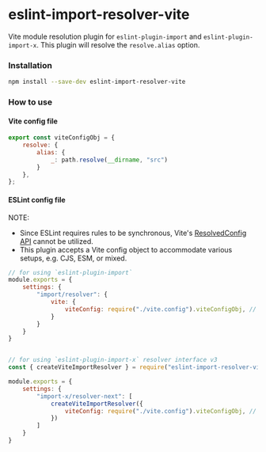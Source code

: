 # eslint-import-resolver-vite

Vite module resolution plugin for `eslint-plugin-import` and `eslint-plugin-import-x`. This plugin will resolve the `resolve.alias` option.


### Installation
```sh
npm install --save-dev eslint-import-resolver-vite
```


### How to use

#### Vite config file
```js
export const viteConfigObj = {
    resolve: {
        alias: {
            _: path.resolve(__dirname, "src")
        }
    },
};
```

#### ESLint config file
NOTE:  
- Since ESLint requires rules to be synchronous, Vite's [ResolvedConfig API](https://vitejs.dev/guide/api-javascript.html#resolvedconfig) cannot be utilized.
- This plugin accepts a Vite config object to accommodate various setups, e.g. CJS, ESM, or mixed.

```js
// for using `eslint-plugin-import`
module.exports = {
    settings: {
        "import/resolver": {
            vite: {
                viteConfig: require("./vite.config").viteConfigObj, // named export of the Vite config object.
            }
        }
    }
}


// for using `eslint-plugin-import-x` resolver interface v3
const { createViteImportResolver } = require("eslint-import-resolver-vite");

module.exports = {
    settings: {
        "import-x/resolver-next": [
            createViteImportResolver({
                viteConfig: require("./vite.config").viteConfigObj, // named export of the Vite config object.
            })
        ]
    }
}
```

